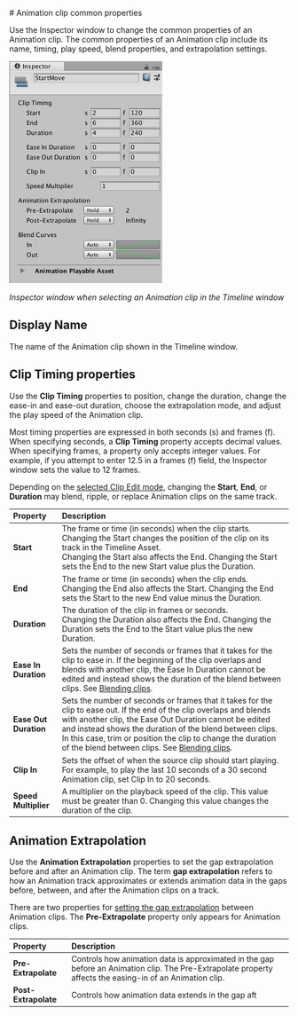                                                                                                                                                                                                                                                                                                                                                                                                                                                                                                                                 # Animation clip common properties

Use the Inspector window to change the common properties of an Animation clip. The common properties of an Animation clip include its name, timing, play speed, blend properties, and extrapolation settings.

![Inspector window when selecting an Animation clip in the Timeline window](images/timeline_inspector_animation_clip_common.png)

_Inspector window when selecting an Animation clip in the Timeline window_

## Display Name

The name of the Animation clip shown in the Timeline window. 

## Clip Timing properties

Use the **Clip Timing** properties to position, change the duration, change the ease-in and ease-out duration, choose the extrapolation mode, and adjust the play speed of the Animation clip. 

Most timing properties are expressed in both seconds (s) and frames (f). When specifying seconds, a **Clip Timing** property accepts decimal values. When specifying frames, a property only accepts integer values. For example, if you attempt to enter 12.5 in a frames (f) field, the Inspector window sets the value to 12 frames.

Depending on the [selected Clip Edit mode](clp_about.md), changing the **Start**, **End**, or **Duration** may blend, ripple, or replace Animation clips on the same track.

|**Property** |**Description** |
|:---|:---|
|**Start**|The frame or time (in seconds) when the clip starts. Changing the Start changes the position of the clip on its track in the Timeline Asset.<br />Changing the Start also affects the End. Changing the Start sets the End to the new Start value plus the Duration.|
|**End**|The frame or time (in seconds) when the clip ends.<br />Changing the End also affects the Start. Changing the End sets the Start to the new End value minus the Duration.|
|**Duration**|The duration of the clip in frames or seconds.<br />Changing the Duration also affects the End. Changing the Duration sets the End to the Start value plus the new Duration.|
|**Ease In Duration**|Sets the number of seconds or frames that it takes for the clip to ease in. If the beginning of the clip overlaps and blends with another clip, the Ease In Duration cannot be edited and instead shows the duration of the blend between clips. See [Blending clips](clp_blend.md).|
|**Ease Out Duration**|Sets the number of seconds or frames that it takes for the clip to ease out. If the end of the clip overlaps and blends with another clip, the Ease Out Duration cannot be edited and instead shows the duration of the blend between clips. In this case, trim or position the clip to change the duration of the blend between clips. See [Blending clips](clp_blend.md).|
|**Clip In**|Sets the offset of when the source clip should start playing. For example, to play the last 10 seconds of a 30 second Animation clip, set Clip In to 20 seconds.|
|**Speed Multiplier**|A multiplier on the playback speed of the clip. This value must be greater than 0. Changing this value changes the duration of the clip.|

## Animation Extrapolation

Use the **Animation Extrapolation** properties to set the gap extrapolation before and after an Animation clip. The term **gap extrapolation** refers to how an Animation track approximates or extends animation data in the gaps before, between, and after the Animation clips on a track. 

There are two properties for [setting the gap extrapolation](clp_gap_extrap.md) between Animation clips. The **Pre-Extrapolate** property only appears for Animation clips. 

|**Property** |**Description** |
|:---|:---|
|**Pre-Extrapolate**|Controls how animation data is approximated in the gap before an Animation clip. The Pre-Extrapolate property affects the easing-in of an Animation clip.|
|**Post-Extrapolate**|Controls how animation data extends in the gap aft